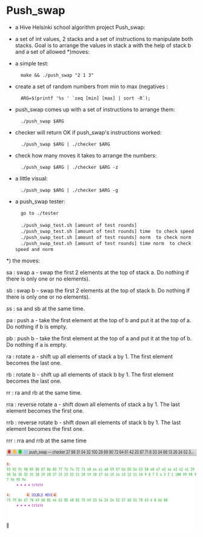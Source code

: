 # Push_swap

- a Hive Helsinki school algorithm project Push_swap:

- a set of int values, 2 stacks and a set of
instructions to manipulate both stacks.
Goal is to arrange the values in stack a with the help of stack b and a set of allowed *)moves:



- a simple test:

		make && ./push_swap "2 1 3" 


- create a set of random numbers from min to max (negatives :

		ARG=$(printf '%s ' `seq [min] [max] | sort -R`);

- push_swap comes up with a set of instructions to arrange them:

		./push_swap $ARG

- checker will return OK if push_swap's instructions worked:
	
		./push_swap $ARG | ./checker $ARG

- check how many moves it takes to arrange the numbers:

		./push_swap $ARG | ./checker $ARG -z

- a little visual:

		./push_swap $ARG | ./checker $ARG -g

- a push_swap tester:

		go to ./tester

		./push_swap_test.sh [amount of test rounds]
		./push_swap_test.sh [amount of test rounds] time  to check speed
		./push_swap_test.sh [amount of test rounds] norm  to check norm
		./push_swap_test.sh [amount of test rounds] time norm  to check speed and norm

*) the moves:

sa : swap a - swap the first 2 elements at the top of stack a. Do nothing if there is only one or no elements).

sb : swap b - swap the first 2 elements at the top of stack b. Do nothing if there is only one or no elements).

ss : sa and sb at the same time.

pa : push a - take the first element at the top of b and put it at the top of a. Do nothing if b is empty.

pb : push b - take the first element at the top of a and put it at the top of b. Do nothing if a is empty.

ra : rotate a - shift up all elements of stack a by 1. The first element becomes the last one.

rb : rotate b - shift up all elements of stack b by 1. The first element becomes the last one.

rr : ra and rb at the same time.

rra : reverse rotate a - shift down all elements of stack a by 1. The last element becomes the first one.

rrb : reverse rotate b - shift down all elements of stack b by 1. The last element becomes the first one.

rrr : rra and rrb at the same time

<img align="left" width="620" height="220" SRC="pics/pw_pic_1.png">
